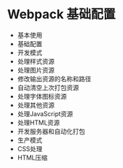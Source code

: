 # Webpack 基础配置
+ 基本使用
+ 基础配置
+ 开发模式
+ 处理样式资源
+ 处理图片资源
+ 修改输出资源的名称和路径
+ 自动清空上次打包资源
+ 处理字体图标资源
+ 处理其他资源
+ 处理JavaScript资源
+ 处理HTML资源
+ 开发服务器和自动化打包
+ 生产模式
+ CSS处理
+ HTML压缩